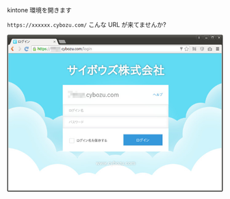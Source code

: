 kintone 環境を開きます

`https://xxxxxx.cybozu.com/` こんな URL が来てませんか?

![kintone login](resources/kintone-login.jpg)
